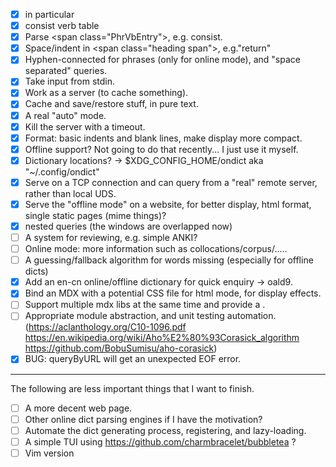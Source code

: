 - [x] in particular
- [x] consist verb table
- [x] Parse \<span class="PhrVbEntry"\>, e.g. consist. 
- [x] Space/indent in \<span class="heading span"\>, e.g."return"
- [x] Hyphen-connected for phrases (only for online mode), and "space separated" queries.
- [x] Take input from stdin.
- [x] Work as a server (to cache something).
- [x] Cache and save/restore stuff, in pure text.
- [x] A real "auto" mode.
- [x] Kill the server with a timeout.
- [x] Format: basic indents and blank lines, make display more compact.
- [x] Offline support? Not going to do that recently... I just use it myself.
- [x] Dictionary locations? -> \$XDG_CONFIG_HOME/ondict aka "~/.config/ondict"
- [x] Serve on a TCP connection and can query from a "real" remote server, rather than local UDS.
- [x] Serve the "offline mode" on a website, for better display, html format, single static pages (mime things)?
- [x] nested queries (the windows are overlapped now)
- [ ] A system for reviewing, e.g. simple ANKI?
- [ ] Online mode: more information such as collocations/corpus/.....
- [ ] A guessing/fallback algorithm for words missing (especially for offline dicts)
- [x] Add an en-cn online/offline dictionary for quick enquiry -> oald9.
- [x] Bind an MDX with a potential CSS file for html mode, for display effects.
- [ ] Support multiple mdx libs at the same time and provide a .
- [ ] Appropriate module abstraction, and unit testing automation. (https://aclanthology.org/C10-1096.pdf https://en.wikipedia.org/wiki/Aho%E2%80%93Corasick_algorithm https://github.com/BobuSumisu/aho-corasick)
- [x] BUG: queryByURL will get an unexpected EOF error.

---
The following are less important things that I want to finish.
- [ ] A more decent web page.
- [ ] Other online dict parsing engines if I have the motivation?
- [ ] Automate the dict generating process, registering, and lazy-loading.
- [ ] A simple TUI using https://github.com/charmbracelet/bubbletea ?
- [ ] Vim version
